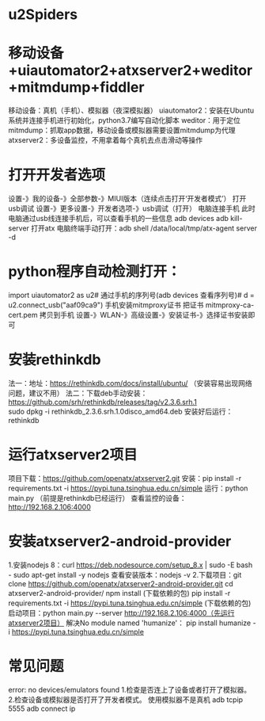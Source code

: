 # u2Spiders

# 移动设备+uiautomator2+atxserver2+weditor+mitmdump+fiddler
移动设备：真机（手机）、模拟器（夜深模拟器）
uiautomator2：安装在Ubuntu系统并连接手机进行初始化，python3.7编写自动化脚本
weditor：用于定位
mitmdump：抓取app数据，移动设备或模拟器需要设置mitmdump为代理
atxserver2：多设备监控，不用拿着每个真机去点击滑动等操作

# 打开开发者选项
设置-》我的设备-》全部参数-》MIUI版本（连续点击打开‘开发者模式’）
打开usb调试
设置-》更多设置-》开发者选项-》usb调试（打开）
电脑连接手机
此时电脑通过usb线连接手机后，可以查看手机的一些信息
adb devices
adb kill-server
打开atx
电脑终端手动打开：adb shell /data/local/tmp/atx-agent server -d

# python程序自动检测打开：
import uiautomator2 as u2# 通过手机的序列号(adb devices 查看序列号)# d = u2.connect_usb("aaf09ca9")
手机安装mitmproxy证书
把证书 mitmproxy-ca-cert.pem 拷贝到手机
设置-》WLAN-》高级设置-》安装证书-》选择证书安装即可

# 安装rethinkdb
法一：地址：https://rethinkdb.com/docs/install/ubuntu/   （安装容易出现网络问题，建议不用）
法二：下载deb手动安装：https://github.com/srh/rethinkdb/releases/tag/v2.3.6.srh.1  
     sudo dpkg -i rethinkdb_2.3.6.srh.1.0disco_amd64.deb
安装好后运行：rethinkdb

# 运行atxserver2项目
项目下载：https://github.com/openatx/atxserver2.git
安装：pip install -r requirements.txt -i https://pypi.tuna.tsinghua.edu.cn/simple
运行：python main.py （前提是rethinkdb已经运行）
查看监控的设备：http://192.168.2.106:4000

# 安装atxserver2-android-provider
1.安装nodejs 8：curl https://deb.nodesource.com/setup_8.x | sudo -E bash -
sudo apt-get install -y nodejs
查看安装版本：nodejs -v
2.下载项目：git clone https://github.com/openatx/atxserver2-android-provider.git
cd atxserver2-android-provider/
npm install    (下载依赖的包)
pip install -r requirements.txt -i https://pypi.tuna.tsinghua.edu.cn/simple  (下载依赖的包)
启动项目：python main.py --server http://192.168.2.106:4000（先运行atxserver2项目）
解决No module named 'humanize'：
pip install humanize -i https://pypi.tuna.tsinghua.edu.cn/simple

# 常见问题
error: no devices/emulators found
1.检查是否连上了设备或者打开了模拟器。
2.检查设备或模拟器是否打开了开发者模式。
使用模拟器不是真机
adb tcpip 5555
adb connect ip
